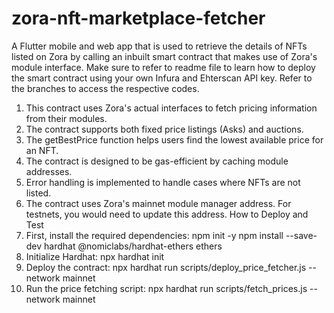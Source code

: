 # zora-nft-marketplace-fetcher
A Flutter mobile and web app that is used to retrieve the details of NFTs listed on Zora by calling an inbuilt smart contract that makes use of Zora's module interface. Make sure to refer to readme file to learn how to deploy the smart contract using your own Infura and Ehterscan API key. Refer to the branches to access the respective codes.
1.	This contract uses Zora's actual interfaces to fetch pricing information from their modules.
2.	The contract supports both fixed price listings (Asks) and auctions.
3.	The getBestPrice function helps users find the lowest available price for an NFT.
4.	The contract is designed to be gas-efficient by caching module addresses.
5.	Error handling is implemented to handle cases where NFTs are not listed.
6.	The contract uses Zora's mainnet module manager address. For testnets, you would need to update this address.
How to Deploy and Test
1.	First, install the required dependencies:
npm init -y
npm install --save-dev hardhat @nomiclabs/hardhat-ethers ethers
2.	Initialize Hardhat:
npx hardhat init
3.	Deploy the contract:
npx hardhat run scripts/deploy_price_fetcher.js --network mainnet
4.	Run the price fetching script:
npx hardhat run scripts/fetch_prices.js --network mainnet
